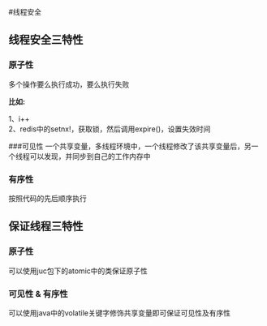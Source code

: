 #线程安全


## 线程安全三特性

### 原子性
多个操作要么执行成功，要么执行失败  

**比如:**  

1、i++  
2、redis中的setnx!，获取锁，然后调用expire()，设置失效时间  


###可见性
一个共享变量，多线程环境中，一个线程修改了该共享变量后，另一个线程可以发现，并同步到自己的工作内存中  


### 有序性
按照代码的先后顺序执行

## 保证线程三特性
### 原子性
可以使用juc包下的atomic中的类保证原子性  

### 可见性 & 有序性
可以使用java中的volatile关键字修饰共享变量即可保证可见性及有序性  




